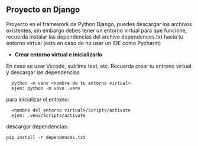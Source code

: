 ## **Proyecto en Django**
Proyecto en el framework de Python Django, puedes descargar los archivos existentes, sin embargo debes tener un entorno virtual para que funcione, recuerda instalar las dependencias del archivo dependences.txt hacia tu entorno virtual (esto en caso de no usar un IDE como Pycharm)


- **Crear entorno virtual e inicializarlo**

En caso se usar Vscode, sublime text, etc. Recuerda crear tu entrono virtual y descargar las dependencias

      python -m venv <nombre de tu entorno virtual>
      ejem: python -m vevn .venv

para inicializar el entrono:

      <nombre del entorno virtual>/Scripts/activate
      ejem: .venv/Scripts/activate

descargar dependencias:

    pip install -r dependences.txt
